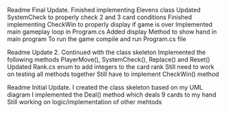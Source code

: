 Readme Final Update.
Finished implementing Elevens class
Updated SystemCheck to properly check 2 and 3 card conditions
Finished implementing CheckWin to properly display if game is over
Implemented main gameplay loop in Program.cs
Added display Method to show hand in main program
To run the game compile and run Program.cs file

Readme Update 2.
Continued with the class skeleton
Implemented the following methods
PlayerMove(), SystemCheck(), Replace() and Reset()
Updated Rank.cs enum to add integers to the card rank
Still need to work on testing all methods together
Still have to implement CheckWin() method


Readme Initial Update.
I created the class skeleton based on my UML diagram
I implemented the Deal() method which deals 9 cards to my hand 
Still working on logic/implementation of other mehtods
